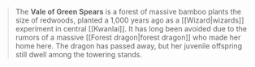 > The **Vale of Green Spears** is a forest of massive bamboo plants the size of redwoods, planted a 1,000 years ago as a [[Wizard|wizards]] experiment in central [[Kwanlai]]. It has long been avoided due to the rumors of a massive [[Forest dragon|forest dragon]] who made her home here. The dragon has passed away, but her juvenile offspring still dwell among the towering stands.







